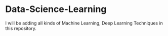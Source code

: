 # Data-Science-Learning

I will be adding all kinds of Machine Learning, Deep Learning Techniques in this repository.
